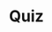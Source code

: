 ---
title: "Quiz"
passing_percentage: 70
layout: "test"
type: "test"
questions:
  - id: "q1"
    text: "What is the primary purpose of creating a Team in Meshery?"
    type: "single-answer"
    marks: 2
    options:
      - id: "a"
        text: "To create Kubernetes cluster connections"
      - id: "b"
        text: "To manage and share access to resources such as Workspaces, Designs, and Environments"
        is_correct: true
      - id: "c"
        text: "To deploy applications to the cluster"
      - id: "d"
        text: "To provide database storage solutions"
  - id: "q2"
    text: "Which components are essential for efficient resource management in Workspaces?"
    type: "multiple-answers"
    marks: 2
    options:
      - id: "a"
        text: "Environments"
        is_correct: true
      - id: "b"
        text: "Connections"
        is_correct: true
      - id: "c"
        text: "Service meshes"
  - id: "q3"
    text: "What happens when you upload an invalid kubeconfig file when adding a cluster connection?"
    type: "single-answer"
    marks: 2
    options:
      - id: "a"
        text: "The cluster is added with limited functionality"
      - id: "b"
        text: "You receive an error message and need to upload the correct file"
        is_correct: true
      - id: "c"
        text: "Meshery automatically fixes the configuration"
      - id: "d"
        text: "The file is saved but marked as invalid"
---